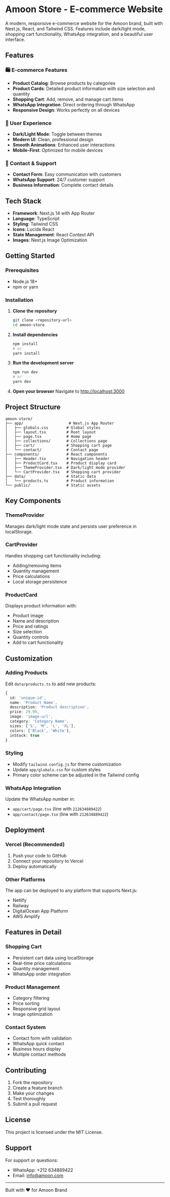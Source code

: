 # Amoon Store - E-commerce Website

A modern, responsive e-commerce website for the Amoon brand, built with Next.js, React, and Tailwind CSS. Features include dark/light mode, shopping cart functionality, WhatsApp integration, and a beautiful user interface.

## Features

### 🛍️ E-commerce Features
- **Product Catalog**: Browse products by categories
- **Product Cards**: Detailed product information with size selection and quantity
- **Shopping Cart**: Add, remove, and manage cart items
- **WhatsApp Integration**: Direct ordering through WhatsApp
- **Responsive Design**: Works perfectly on all devices

### 🎨 User Experience
- **Dark/Light Mode**: Toggle between themes
- **Modern UI**: Clean, professional design
- **Smooth Animations**: Enhanced user interactions
- **Mobile-First**: Optimized for mobile devices

### 📱 Contact & Support
- **Contact Form**: Easy communication with customers
- **WhatsApp Support**: 24/7 customer support
- **Business Information**: Complete contact details

## Tech Stack

- **Framework**: Next.js 14 with App Router
- **Language**: TypeScript
- **Styling**: Tailwind CSS
- **Icons**: Lucide React
- **State Management**: React Context API
- **Images**: Next.js Image Optimization

## Getting Started

### Prerequisites

- Node.js 18+ 
- npm or yarn

### Installation

1. **Clone the repository**
   ```bash
   git clone <repository-url>
   cd amoon-store
   ```

2. **Install dependencies**
   ```bash
   npm install
   # or
   yarn install
   ```

3. **Run the development server**
   ```bash
   npm run dev
   # or
   yarn dev
   ```

4. **Open your browser**
   Navigate to [http://localhost:3000](http://localhost:3000)

## Project Structure

```
amoon-store/
├── app/                    # Next.js App Router
│   ├── globals.css        # Global styles
│   ├── layout.tsx         # Root layout
│   ├── page.tsx           # Home page
│   ├── collections/       # Collections page
│   ├── cart/              # Shopping cart page
│   └── contact/           # Contact page
├── components/            # React components
│   ├── Header.tsx         # Navigation header
│   ├── ProductCard.tsx    # Product display card
│   ├── ThemeProvider.tsx  # Dark/light mode provider
│   └── CartProvider.tsx   # Shopping cart provider
├── data/                  # Static data
│   └── products.ts        # Product information
└── public/                # Static assets
```

## Key Components

### ThemeProvider
Manages dark/light mode state and persists user preference in localStorage.

### CartProvider
Handles shopping cart functionality including:
- Adding/removing items
- Quantity management
- Price calculations
- Local storage persistence

### ProductCard
Displays product information with:
- Product image
- Name and description
- Price and ratings
- Size selection
- Quantity controls
- Add to cart functionality

## Customization

### Adding Products
Edit `data/products.ts` to add new products:

```typescript
{
  id: 'unique-id',
  name: 'Product Name',
  description: 'Product description',
  price: 29.99,
  image: 'image-url',
  category: 'Category Name',
  sizes: ['S', 'M', 'L', 'XL'],
  colors: ['Black', 'White'],
  inStock: true
}
```

### Styling
- Modify `tailwind.config.js` for theme customization
- Update `app/globals.css` for custom styles
- Primary color scheme can be adjusted in the Tailwind config

### WhatsApp Integration
Update the WhatsApp number in:
- `app/cart/page.tsx` (line with `212634889422`)
- `app/contact/page.tsx` (line with `212634889422`)

## Deployment

### Vercel (Recommended)
1. Push your code to GitHub
2. Connect your repository to Vercel
3. Deploy automatically

### Other Platforms
The app can be deployed to any platform that supports Next.js:
- Netlify
- Railway
- DigitalOcean App Platform
- AWS Amplify

## Features in Detail

### Shopping Cart
- Persistent cart data using localStorage
- Real-time price calculations
- Quantity management
- WhatsApp order integration

### Product Management
- Category filtering
- Price sorting
- Responsive grid layout
- Image optimization

### Contact System
- Contact form with validation
- WhatsApp quick contact
- Business hours display
- Multiple contact methods

## Contributing

1. Fork the repository
2. Create a feature branch
3. Make your changes
4. Test thoroughly
5. Submit a pull request

## License

This project is licensed under the MIT License.

## Support

For support or questions:
- WhatsApp: +212 634889422
- Email: info@amoon.com

---

Built with ❤️ for Amoon Brand 